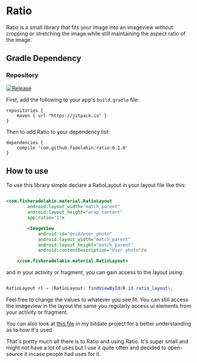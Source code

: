 # Ratio

Ratio is a small library that fits your image into an imageview without cropping or stretching the image while still maintaining the aspect ratio of the image. 

## Gradle Dependency

### Repository
[![Release](https://img.shields.io/badge/jitpack-v0.1.0-blue.svg)](https://jitpack.io/#fadelakin/ratio)

First, add the following to your app's `build.gradle` file:

```Gradle
repositories {
    maven { url "https://jitpack.io" }
}
```

Then to add Ratio to your dependency list:

```Gradle
dependencies {
    compile 'com.github.fadelakin:ratio:0.1.0'
}
```

## How to use

To use this library simple declare a RatioLayout in your layout file like this:

```xml

<com.fisheradelakin.material.RatioLayout
        android:layout_width="match_parent"
        android:layout_height="wrap_content"
        app:ratio="1">

        <ImageView
            android:id="@+id/user_photo"
            android:layout_width="match_parent"
            android:layout_height="match_parent"
            android:contentDescription="User photo"/>

    </com.fisheradelakin.material.RatioLayout>

```
and in your activity or fragment, you can gain access to the layout using: 

```java 

RatioLayout rl = (RatioLayout) findViewById(R.id.ratio_layout);

```

Feel free to change the values to whatever you see fit. You can still access the imageview in the layout the same you regularly access ui elements from your activity or fragment.

You can also look at [this file](https://github.com/fadelakin/bitdate/blob/master/app/src/main/res/layout/card.xml) in my bitdate project for a better understanding as to how it's used. 

That's pretty much all there is to Ratio and using Ratio. It's super small and might not have a lot of uses but I use it quite often and decided to open-source it incase people had uses for it.
